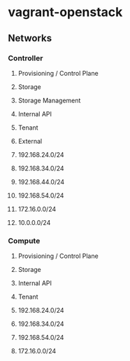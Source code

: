 # vagrant-openstack

## Networks

### Controller

  1. Provisioning / Control Plane
  2. Storage
  3. Storage Management
  4. Internal API
  5. Tenant
  6. External

  1. 192.168.24.0/24
  2. 192.168.34.0/24
  3. 192.168.44.0/24
  4. 192.168.54.0/24
  5. 172.16.0.0/24
  6. 10.0.0.0/24

### Compute

  1. Provisioning / Control Plane
  2. Storage
  3. Internal API
  4. Tenant

  1. 192.168.24.0/24
  2. 192.168.34.0/24
  3. 192.168.54.0/24
  4. 172.16.0.0/24
